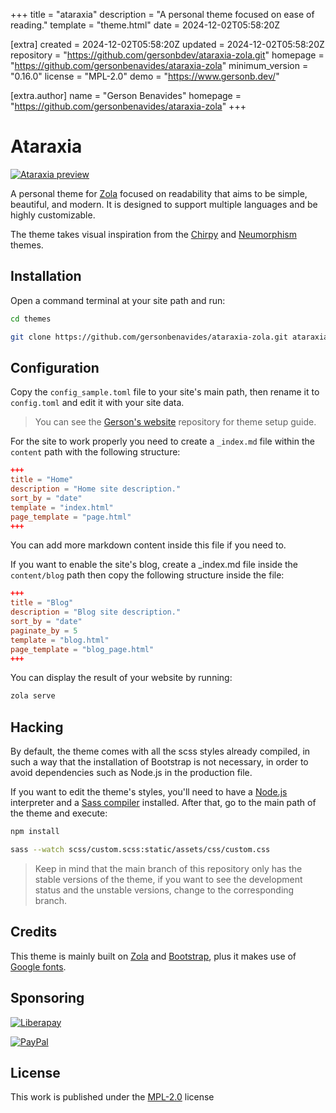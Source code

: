 
+++
title = "ataraxia"
description = "A personal theme focused on ease of reading."
template = "theme.html"
date = 2024-12-02T05:58:20Z

[extra]
created = 2024-12-02T05:58:20Z
updated = 2024-12-02T05:58:20Z
repository = "https://github.com/gersonbdev/ataraxia-zola.git"
homepage = "https://github.com/gersonbenavides/ataraxia-zola"
minimum_version = "0.16.0"
license = "MPL-2.0"
demo = "https://www.gersonb.dev/"

[extra.author]
name = "Gerson Benavides"
homepage = "https://github.com/gersonbenavides/ataraxia-zola"
+++        

# Ataraxia

[![Ataraxia preview](https://raw.githubusercontent.com/gersonbenavides/ataraxia-zola/main/mockup.png "Ataraxia mockup")](https://gersonbenavides.github.io/)

A personal theme for [Zola](https://www.getzola.org/) focused on readability that aims to be simple, beautiful, and modern. It is designed to support multiple languages and be highly customizable.

The theme takes visual inspiration from the [Chirpy](https://github.com/cotes2020/jekyll-theme-chirpy) and [Neumorphism](https://github.com/longpdo/neumorphism) themes.

## Installation

Open a command terminal at your site path and run:

```bash
cd themes
```

```bash
git clone https://github.com/gersonbenavides/ataraxia-zola.git ataraxia
```

## Configuration

Copy the `config_sample.toml` file to your site's main path, then rename it to `config.toml` and edit it with your site data.

> You can see the [Gerson's website](https://github.com/gersonbenavides/gersonbenavides.github.io) repository for theme setup guide.

For the site to work properly you need to create a `_index.md` file within the `content` path with the following structure:

```toml
+++
title = "Home"
description = "Home site description."
sort_by = "date"
template = "index.html"
page_template = "page.html"
+++
```

You can add more markdown content inside this file if you need to.

If you want to enable the site's blog, create a _index.md file inside the `content/blog` path then copy the following structure inside the file:

```toml
+++
title = "Blog"
description = "Blog site description."
sort_by = "date"
paginate_by = 5
template = "blog.html"
page_template = "blog_page.html"
+++
```

You can display the result of your website by running:

```bash
zola serve
```


## Hacking

By default, the theme comes with all the scss styles already compiled, in such a way that the installation of Bootstrap is not necessary, in order to avoid dependencies such as Node.js in the production file.

If you want to edit the theme's styles, you'll need to have a [Node.js](https://nodejs.org/) interpreter and a [Sass compiler](https://sass-lang.com/install) installed. After that, go to the main path of the theme and execute:

```bash
npm install
```

```bash
sass --watch scss/custom.scss:static/assets/css/custom.css
```

> Keep in mind that the main branch of this repository only has the stable versions of the theme, if you want to see the development status and the unstable versions, change to the corresponding branch.

## Credits

This theme is mainly built on [Zola](https://www.getzola.org/) and [Bootstrap](https://getbootstrap.com/), plus it makes use of [Google fonts](https://fonts.google.com/).


## Sponsoring

[![Liberapay](https://img.shields.io/badge/Finance%20my%20work-F6C915?style=flat&logo=liberapay&logoColor=ffffff "Finance my work")](https://liberapay.com/gersonbenavides/donate)

[![PayPal](https://img.shields.io/badge/Make%20a%20donation-00457C?style=flat&logo=paypal "Make a donation")](https://paypal.me/gersonbdev?country.x=CO&locale.x=es_XC)


## License

This work is published under the [MPL-2.0](https://www.mozilla.org/en-US/MPL/2.0/) license
        